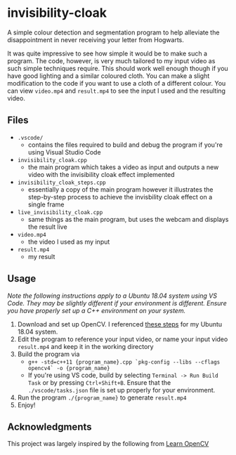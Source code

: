 # invisibility-cloak
A simple colour detection and segmentation program to help alleviate the disappointment in never receiving your letter from Hogwarts. 

It was quite impressive to see how simple it would be to make such a program. The code, however, is very much tailored to my input video as such simple techniques require. This should work well enough though if you have good lighting and a similar coloured cloth. You can make a slight modification to the code if you want to use a cloth of a different colour. You can view `video.mp4` and `result.mp4` to see the input I used and the resulting video.  

## Files
- `.vscode/`
    - contains the files required to build and debug the program if you're using Visual Studio Code
- `invisibility_cloak.cpp`
    - the main program which takes a video as input and outputs a new video with the invisibility cloak effect implemented
- `invisibility_cloak_steps.cpp`
    - essentially a copy of the main program however it illustrates the step-by-step process to achieve the invisbility cloak effect on a single frame
- `live_invisibility_cloak.cpp`
    - same things as the main program, but uses the webcam and displays the result live
- `video.mp4`
    - the video I used as my input
- `result.mp4`
    - my result

## Usage
*Note the following instructions apply to a Ubuntu 18.04 system using VS Code. They may be slightly different if your environment is different. Ensure you have properly set up a C++ environment on your system.*
1. Download and set up OpenCV. I referenced [these steps](https://cv-tricks.com/installation/opencv-4-1-ubuntu18-04/) for my Ubuntu 18.04 system.
2. Edit the program to reference your input video, or name your input video `result.mp4` and keep it in the working directory
3. Build the program via 
    - ```g++ -std=c++11 {program_name}.cpp `pkg-config --libs --cflags opencv4` -o {program_name}```
    - If you're using VS code, build by selecting `Terminal -> Run Build Task` or by pressing `Ctrl+Shift+B`. Ensure that the `./vscode/tasks.json` file is set up properly for your environment. 
4. Run the program `./{program_name}` to generate `result.mp4`
5. Enjoy!

## Acknowledgments
This project was largely inspired by the following from [Learn OpenCV](https://www.learnopencv.com/invisibility-cloak-using-color-detection-and-segmentation-with-opencv/)

